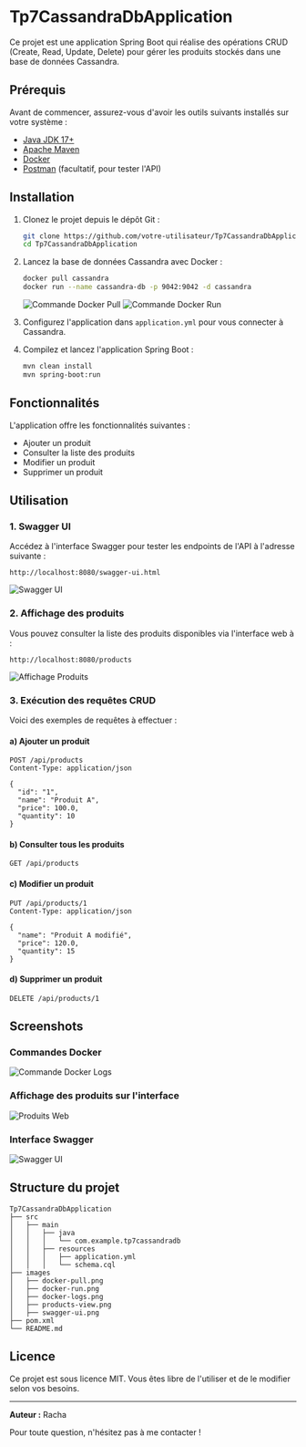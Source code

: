 # Tp7CassandraDbApplication

Ce projet est une application Spring Boot qui réalise des opérations CRUD (Create, Read, Update, Delete) pour gérer les produits stockés dans une base de données Cassandra.

## Prérequis

Avant de commencer, assurez-vous d'avoir les outils suivants installés sur votre système :

- [Java JDK 17+](https://www.oracle.com/java/technologies/javase-jdk17-downloads.html)
- [Apache Maven](https://maven.apache.org/)
- [Docker](https://www.docker.com/)
- [Postman](https://www.postman.com/) (facultatif, pour tester l'API)

## Installation

1. Clonez le projet depuis le dépôt Git :

   ```bash
   git clone https://github.com/votre-utilisateur/Tp7CassandraDbApplication.git
   cd Tp7CassandraDbApplication
   ```

2. Lancez la base de données Cassandra avec Docker :

   ```bash
   docker pull cassandra
   docker run --name cassandra-db -p 9042:9042 -d cassandra
   ```

   ![Commande Docker Pull](images/docker-pull.png)
   ![Commande Docker Run](images/docker-run.png)

3. Configurez l'application dans `application.yml` pour vous connecter à Cassandra.

4. Compilez et lancez l'application Spring Boot :

   ```bash
   mvn clean install
   mvn spring-boot:run
   ```

## Fonctionnalités

L'application offre les fonctionnalités suivantes :

- Ajouter un produit
- Consulter la liste des produits
- Modifier un produit
- Supprimer un produit

## Utilisation

### 1. Swagger UI

Accédez à l'interface Swagger pour tester les endpoints de l'API à l'adresse suivante :

```
http://localhost:8080/swagger-ui.html
```

![Swagger UI](images/swagger-ui.png)

### 2. Affichage des produits

Vous pouvez consulter la liste des produits disponibles via l'interface web à :

```
http://localhost:8080/products
```

![Affichage Produits](images/products-view.png)

### 3. Exécution des requêtes CRUD

Voici des exemples de requêtes à effectuer :

#### a) Ajouter un produit

```http
POST /api/products
Content-Type: application/json

{
  "id": "1",
  "name": "Produit A",
  "price": 100.0,
  "quantity": 10
}
```

#### b) Consulter tous les produits

```http
GET /api/products
```

#### c) Modifier un produit

```http
PUT /api/products/1
Content-Type: application/json

{
  "name": "Produit A modifié",
  "price": 120.0,
  "quantity": 15
}
```

#### d) Supprimer un produit

```http
DELETE /api/products/1
```

## Screenshots

### Commandes Docker

![Commande Docker Logs](images/docker-logs.png)

### Affichage des produits sur l'interface

![Produits Web](images/products-view.png)

### Interface Swagger

![Swagger UI](images/swagger-ui.png)

## Structure du projet

```
Tp7CassandraDbApplication
├── src
│   ├── main
│   │   ├── java
│   │   │   └── com.example.tp7cassandradb
│   │   ├── resources
│   │   │   ├── application.yml
│   │   │   └── schema.cql
├── images
│   ├── docker-pull.png
│   ├── docker-run.png
│   ├── docker-logs.png
│   ├── products-view.png
│   ├── swagger-ui.png
├── pom.xml
└── README.md
```

## Licence

Ce projet est sous licence MIT. Vous êtes libre de l'utiliser et de le modifier selon vos besoins.

---

**Auteur :** Racha

Pour toute question, n'hésitez pas à me contacter !
